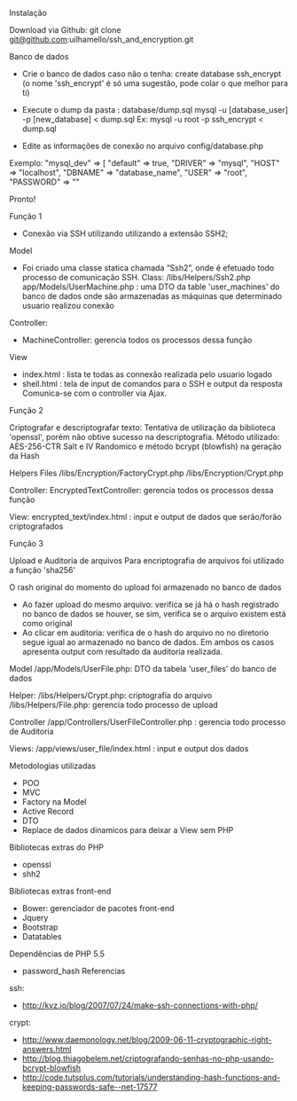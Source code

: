 Instalação

Download via Github:
git clone git@github.com:uilhamello/ssh_and_encryption.git

Banco de dados

- Crie o banco de dados caso não o tenha:
	create database ssh_encrypt
  (o nome 'ssh_encrypt' é só uma sugestão, pode colar o que melhor para ti)

- Execute o dump da pasta : database/dump.sql 
  mysql -u [database_user] -p [new_database] < dump.sql
  Ex:
   mysql -u root -p ssh_encrypt < dump.sql

- Edite as informações de conexão no arquivo config/database.php

Exemplo:
"mysql_dev" => [
	"default" => true,
	"DRIVER" => "mysql",
	"HOST" => "localhost",
	"DBNAME" => "database_name",
	"USER" => "root",
	"PASSWORD" => ""

Pronto!


Função 1

- Conexão via SSH utilizando utilizando a extensão SSH2;

Model
- Foi criado uma classe statica chamada “Ssh2”, onde é efetuado todo processo de comunicação SSH.
Class: /libs/Helpers/Ssh2.php
app/Models/UserMachine.php : uma DTO da table 'user_machines' do banco de dados onde são armazenadas as máquinas que determinado usuario realizou conexão

Controller:
-  MachineController: gerencia todos os processos dessa função

View
- index.html : lista te todas as connexão realizada pelo usuario logado
- shell.html : tela de input de comandos para o SSH e output da resposta
     Comunica-se com o controller via Ajax.

Função 2

Criptografar e descriptografar texto: 
Tentativa de utilização da biblioteca 'openssl', porém não obtive sucesso na descriptografia.
Método utilizado: AES-256-CTR
Salt e IV Randomico e método bcrypt (blowfish) na geração da Hash

Helpers Files
/libs/Encryption/FactoryCrypt.php
/libs/Encryption/Crypt.php

Controller:
EncryptedTextController: gerencia todos os processos dessa função

View:
encrypted_text/index.html : input e output de dados que serão/forão criptografados

Função 3

Upload e  Auditoria de arquivos
Para encriptografia de arquivos foi utilizado a função 'sha256'

O rash original do momento do upload foi armazenado no banco de dados

- Ao fazer upload do mesmo arquivo: verifica se já há o hash registrado no banco de dados
se houver, se sim, verifica se o arquivo existem está como original
- Ao clicar em auditoria: verifica de o hash do arquivo no no diretorio segue igual ao armazenado no banco de dados.
Em ambos os casos apresenta output com resultado da auditoria realizada.

Model
/app/Models/UserFile.php: DTO da tabela 'user_files' do banco de dados

Helper:
/libs/Helpers/Crypt.php: criptografia do arquivo
/libs/Helpers/File.php: gerencia todo processo de upload 

 Controller
/app/Controllers/UserFileController.php : gerencia todo processo de Auditoria 

Views:
/app/views/user_file/index.html : input e output dos dados




Metodologias utilizadas
- POO
- MVC
- Factory na Model
- Active Record
- DTO
- Replace de dados dinamicos para deixar a View sem PHP

Bibliotecas extras do PHP
- openssl
- shh2

Bibliotecas extras front-end
 - Bower: gerenciador de pacotes front-end
- Jquery
- Bootstrap
- Datatables


Dependências de PHP 5.5
- password_hash
Referencias

ssh:
 - http://kvz.io/blog/2007/07/24/make-ssh-connections-with-php/

crypt:
- http://www.daemonology.net/blog/2009-06-11-cryptographic-right-answers.html
- http://blog.thiagobelem.net/criptografando-senhas-no-php-usando-bcrypt-blowfish
- http://code.tutsplus.com/tutorials/understanding-hash-functions-and-keeping-passwords-safe--net-17577




